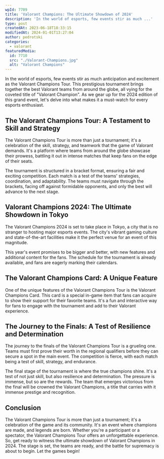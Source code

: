 ```yaml
---
wpId: 7709
title: 'Valorant Champions: The Ultimate Showdown of 2024'
description: 'In the world of esports, few events stir as much ...'
type: post
createdAt: 2023-06-18T18:33:15
modifiedAt: 2024-01-01T13:27:04
author: pedrotski
categories:
  - valorant
featuredMedia:
  id: 7710
  src: "./Valorant-Champions.jpg"
  alt: "Valorant Champions"
---
```



In the world of esports, few events stir as much anticipation and excitement as the Valorant Champions Tour. This prestigious tournament brings together the best Valorant teams from around the globe, all vying for the coveted title of "Valorant Champion". As we gear up for the 2024 edition of this grand event, let's delve into what makes it a must-watch for every esports enthusiast.

## The Valorant Champions Tour: A Testament to Skill and Strategy

The Valorant Champions Tour is more than just a tournament; it's a celebration of the skill, strategy, and teamwork that the game of Valorant demands. It's a platform where teams from around the globe showcase their prowess, battling it out in intense matches that keep fans on the edge of their seats.

The tournament is structured in a bracket format, ensuring a fair and exciting competition. Each match is a test of the teams' strategies, coordination, and adaptability. The teams must navigate through the brackets, facing off against formidable opponents, and only the best will advance to the next stage.

## Valorant Champions 2024: The Ultimate Showdown in Tokyo

The Valorant Champions 2024 is set to take place in Tokyo, a city that is no stranger to hosting major esports events. The city's vibrant gaming culture and state-of-the-art facilities make it the perfect venue for an event of this magnitude.

This year's event promises to be bigger and better, with new features and additional content for the fans. The schedule for the tournament is already available, and fans are eagerly marking their calendars.

## The Valorant Champions Card: A Unique Feature

One of the unique features of the Valorant Champions Tour is the Valorant Champions Card. This card is a special in-game item that fans can acquire to show their support for their favorite teams. It's a fun and interactive way for fans to engage with the tournament and add to their Valorant experience.

## The Journey to the Finals: A Test of Resilience and Determination

The journey to the finals of the Valorant Champions Tour is a grueling one. Teams must first prove their worth in the regional qualifiers before they can secure a spot in the main event. The competition is fierce, with each match being a test of skill, strategy, and endurance.

The final stage of the tournament is where the true champions shine. It's a test of not just skill, but also resilience and determination. The pressure is immense, but so are the rewards. The team that emerges victorious from the final will be crowned the Valorant Champions, a title that carries with it immense prestige and recognition.

## Conclusion

The Valorant Champions Tour is more than just a tournament; it's a celebration of the game and its community. It's an event where champions are made, and legends are born. Whether you're a participant or a spectator, the Valorant Champions Tour offers an unforgettable experience. So, get ready to witness the ultimate showdown of Valorant Champions in 2024. The stage is set, the teams are ready, and the battle for supremacy is about to begin. Let the games begin!